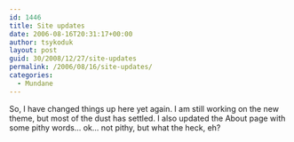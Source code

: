 ```yaml
---
id: 1446
title: Site updates
date: 2006-08-16T20:31:17+00:00
author: tsykoduk
layout: post
guid: 30/2008/12/27/site-updates
permalink: /2006/08/16/site-updates/
categories:
  - Mundane
---
```

So, I have changed things up here yet again. I am still working on the new theme, but most of the dust has settled. I also updated the About page with some pithy words... ok... not pithy, but what the heck, eh?
